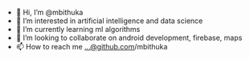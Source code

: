 - 👋 Hi, I’m @mbithuka
- 👀 I’m interested in artificial intelligence and data science
- 🌱 I’m currently learning ml algorithms
- 💞️ I’m looking to collaborate on android development, firebase, maps
- 📫 How to reach me ...@github.com/mbithuka
<!---
mbithuka/mbithuka is a ✨ special ✨ repository because its `README.md` (this file) appears on your GitHub profile.
You can click the Preview link to take a look at your changes.
--->

